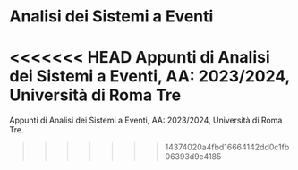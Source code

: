 # Analisi dei Sistemi a Eventi
<<<<<<< HEAD
Appunti di Analisi dei Sistemi a Eventi, AA: 2023/2024, Università di Roma Tre
=======
Appunti di Analisi dei Sistemi a Eventi, AA: 2023/2024, Università di Roma Tre.
>>>>>>> 14374020a4fbd16664142dd0c1fb06393d9c4185
